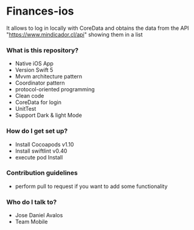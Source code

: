 # Finances-ios
It allows to log in locally with CoreData and obtains the data from the API "https://www.mindicador.cl/api" showing them in a list

### What is this repository? ###

* Native iOS App
* Version Swift 5
* Mvvm architecture pattern
* Coordinator pattern
* protocol-oriented programming
* Clean code
* CoreData for login
* UnitTest
* Support Dark & light Mode

### How do I get set up? ###

* Install Cocoapods v1.10
* Install swiftlint v0.40
* execute pod Install

### Contribution guidelines ###

* perform pull to request if you want to add some functionality

### Who do I talk to? ###

* Jose Daniel Avalos
* Team Mobile
